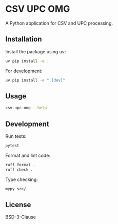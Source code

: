 # CSV UPC OMG

A Python application for CSV and UPC processing.

## Installation

Install the package using uv:

```bash
uv pip install -e .
```

For development:

```bash
uv pip install -e ".[dev]"
```

## Usage

```bash
csv-upc-omg --help
```

## Development

Run tests:

```bash
pytest
```

Format and lint code:

```bash
ruff format .
ruff check .
```

Type checking:

```bash
mypy src/
```

## License

BSD-3-Clause
